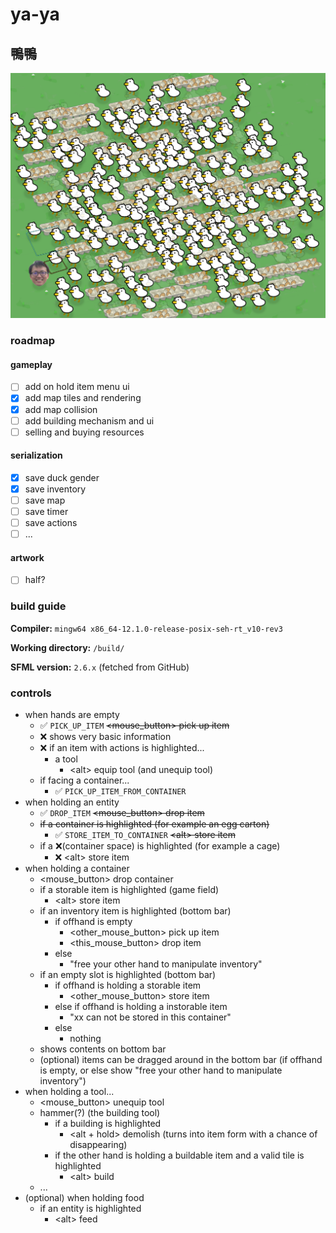 # ya-ya

## 鴨鴨

![Egg carton](./doc/img.png)

### roadmap

#### gameplay

- [ ] add on hold item menu ui
- [x] add map tiles and rendering
- [x] add map collision
- [ ] add building mechanism and ui
- [ ] selling and buying resources

#### serialization

- [x] save duck gender
- [x] save inventory
- [ ] save map
- [ ] save timer
- [ ] save actions
- [ ] ...

#### artwork

- [ ] half?

### build guide

**Compiler:** `mingw64 x86_64-12.1.0-release-posix-seh-rt_v10-rev3`

**Working directory:** `/build/`

**SFML version:** `2.6.x` (fetched from GitHub)

### controls

- when hands are empty
    - ✅ `PICK_UP_ITEM` ~~<mouse_button> pick up item~~
    - ❌ shows very basic information
    - ❌ if an item with actions is highlighted...
        - a tool
            - \<alt> equip tool (and unequip tool)
    - if facing a container...
        - ✅ `PICK_UP_ITEM_FROM_CONTAINER`
- when holding an entity
    - ✅ `DROP_ITEM` ~~<mouse_button> drop item~~
    - ~~if a container is highlighted (for example an egg carton)~~
        - ✅ `STORE_ITEM_TO_CONTAINER` ~~\<alt> store item~~
    - if a ❌(container space) is highlighted (for example a cage)
        - ❌ \<alt> store item
- when holding a container
    - <mouse_button> drop container
    - if a storable item is highlighted (game field)
        - \<alt> store item
    - if an inventory item is highlighted (bottom bar)
        - if offhand is empty
            - <other_mouse_button> pick up item
            - <this_mouse_button> drop item
        - else
            - "free your other hand to manipulate inventory"
    - if an empty slot is highlighted (bottom bar)
        - if offhand is holding a storable item
            - <other_mouse_button> store item
        - else if offhand is holding a instorable item
            - "xx can not be stored in this container"
        - else
            - nothing
    - shows contents on bottom bar
    - (optional) items can be dragged around in the bottom bar (if offhand is empty, or else show "free your other hand to manipulate inventory")
- when holding a tool...
    - <mouse_button> unequip tool
    - hammer(?) (the building tool)
        - if a building is highlighted
            - <alt + hold> demolish (turns into item form with a chance of disappearing)
        - if the other hand is holding a buildable item and a valid tile is highlighted
            - \<alt> build
    - ...
- (optional) when holding food
    - if an entity is highlighted
        - \<alt> feed

